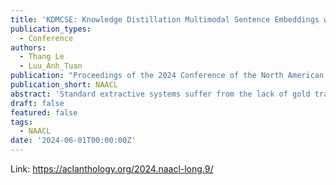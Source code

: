 ```yaml
---
title: 'KDMCSE: Knowledge Distillation Multimodal Sentence Embeddings with Adaptive Angular margin Contrastive Learning'
publication_types:
  - Conference
authors:
  - Thang Le
  - Luu_Anh_Tuan 
publication: "Proceedings of the 2024 Conference of the North American Chapter of the Association for Computational Linguistics"
publication_short: NAACL
abstract: 'Standard extractive systems suffer from the lack of gold training signals since existing corpora solely provide document and human-written summary pairs while disregarding extractive labels. As a result, existing methods resort to imperfect pseudo-labels that are both biased and error-prone, thereby hindering the learning process of extractive models. In contrast, text generators which are commonly employed in abstractive summarization can effortlessly overcome this predicament on account of flexible sequence-to-sequence architectures. Motivated to bypass this inherent limitation, we investigate the possibility of conducting extractive summarization with text generators. Through extensive experiments covering six summarization benchmarks, we show that high-quality extractive summaries can be assembled via approximating the outputs (abstractive summaries) of these generators. Moreover, we find that the approximate summaries correlate positively with the auxiliary summaries (i.e. a better generator enables the production of better extractive summaries). Our results signify a new paradigm for training extractive summarizers i.e. learning with generation (abstractive) objectives rather than extractive schemes.'
draft: false
featured: false
tags:
  - NAACL
date: '2024-06-01T00:00:00Z'
---
```

Link: https://aclanthology.org/2024.naacl-long.9/